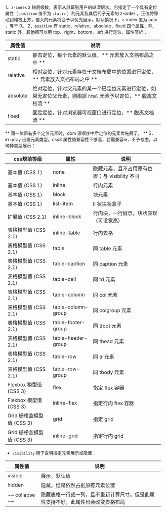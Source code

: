 1、`z-index` z 轴层级数，表示从屏幕到用户的纵深层次。它指定了一个具有定位属性（ `position` 值不为 `static` ）的元素及其后代子元素的 z-order 。正值将移动到堆栈上方，值大的元素将会予以优先展示。默认情况下，z-index 值为 auto ，等于 0。
2、`position` 有 static、relative、absolute、fixed 四个属性，除 static 外，其他都可以用 top、right、bottom、left 进行定位，属性简析：

 | 属性值 | 说明 |
 | -- | -- |
 | static | 静态定位，每个元素的默认值，** 元素放入文档布局之中 ** |
 | relative | 相对定位，针对元素存在于文档布局中的位置进行定位，** 元素放入文档布局之中 ** |
 | absolute | 绝对定位，针对父元素的某一个已定位元素进行定位，如果无定位父元素，则根据 `html` 元素予以定位，** 脱离文档流 ** |
 | fixed | 固定定位，针对浏览器可视窗口进行定位，** 脱离文档流 ** |

 ** 同一位置有多个定位元素时，dom 源顺序中后定位的元素优先展示。 **
3、`display` 设置元素类型，css3 属性值兼容性不够高，若需兼容ie，不予考虑。以何种类型展示：

 | css规范等级 | 属性 | 说明 |
 | -- | -- | -- |
 | 基本值 (CSS 1) | none | 隐藏元素，且不占用原有位置；与 visibility 不同 |
 | 基本值 (CSS 1) | inline | 行内元素 |
 | 基本值 (CSS 1) | block | 块元素 |
 | 基本值 (CSS 1) | list-item | li 状块状盒子 |
 | 扩展值 (CSS 2.1) | inline-block | 行内块，一行展示，块状表现（可设宽高） |
 | 表格模型值 (CSS 2.1) | inline-table | 行内表格 |
 | 表格模型值 (CSS 2.1) | table | 同 table 元素 |
 | 表格模型值 (CSS 2.1) | table-caption | 同 caption 元素 |
 | 表格模型值 (CSS 2.1) | table-cell | 同 td 元素 |
 | 表格模型值 (CSS 2.1) | table-column | 同 col 元素 |
 | 表格模型值 (CSS 2.1) | table-column-group | 同 colgroup 元素 |
 | 表格模型值 (CSS 2.1) | table-footer-group | 同 tfoot 元素 |
 | 表格模型值 (CSS 2.1) | table-header-group | 同 thead 元素 |
 | 表格模型值 (CSS 2.1) | table-row | 同 tr 元素 |
 | 表格模型值 (CSS 2.1) | table-row-group | 同 tbody 元素 |
 | Flexbox 模型值 (CSS 3) | flex | 指定 flex 容器  |
 | Flexbox 模型值 (CSS 3) | inline-flex | 指定行内 flex 容器  |
 | Grid 栅格盒模型值 (CSS 3) | grid | 指定 grid   |
 | Grid 栅格盒模型值 (CSS 3) | inline-grid | 指定行内 grid   |

 * `visibility` 用于说明指定元素展示或隐藏：
 
 | 属性值 | 说明 |
 | -- | -- |
 | visible | 展示，默认值 |
 | hidden | 隐藏，但是依然占据原有元素位置 |
 | ~~ collapse ~~ | 隐藏表格一行或一列，且不重新计算尺寸。但是此属性支持不好，此属性也会改变表格布局 |